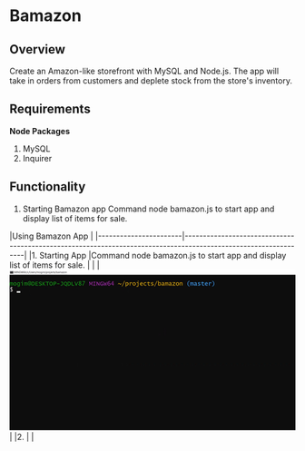 # Bamazon

## Overview

Create an Amazon-like storefront with MySQL and Node.js. The app will take in orders from customers and deplete stock from the store's inventory.

## Requirements

**Node Packages**
1. MySQL
2. Inquirer

## Functionality

1. Starting Bamazon app
    Command node bamazon.js to start app and display list of items for sale.



|Using Bamazon App                                                                                                                       |
|-----------------------|----------------------------------------------------------------------------------------------------------------|
|1. Starting App        |Command node bamazon.js to start app and display list of items for sale.                                        |
|                       |![image of bamazon-start](/assets/images/bamazon-start.gif)                                                     |
|2.                     |                                                                                                                |